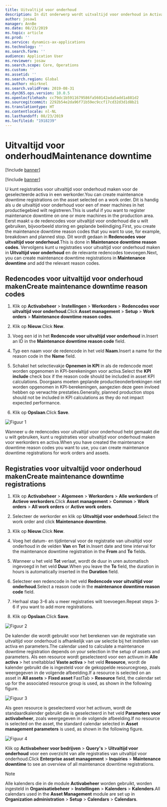 ```yaml
---
title: Uitvaltijd voor onderhoud
description: In dit onderwerp wordt uitvaltijd voor onderhoud in Activabeheer beschreven.
author: josaw1
manager: AnnBe
ms.date: 08/23/2019
ms.topic: article
ms.prod: ''
ms.service: dynamics-ax-applications
ms.technology: ''
ms.search.form: ''
audience: Application User
ms.reviewer: josaw
ms.search.scope: Core, Operations
ms.custom: ''
ms.assetid: ''
ms.search.region: Global
ms.author: mkirknel
ms.search.validFrom: 2019-08-31
ms.dyn365.ops.version: 10.0.5
ms.openlocfilehash: cc79dc1b5911679586fa560142ada5add1a881d2
ms.sourcegitcommit: 2292b54e2da96f71b59ec9ccf17cd32d3d1d8b21
ms.translationtype: HT
ms.contentlocale: nl-NL
ms.lasthandoff: 08/23/2019
ms.locfileid: "1918239"
---
```

# <a name="maintenance-downtime"></a><span data-ttu-id="23b2d-103">Uitvaltijd voor onderhoud</span><span class="sxs-lookup"><span data-stu-id="23b2d-103">Maintenance downtime</span></span>


[!include [banner](../../includes/banner.md)]

[!include [banner](../../includes/preview-banner.md)]

<span data-ttu-id="23b2d-104">U kunt registraties voor uitvaltijd voor onderhoud maken voor de geselecteerde activa in een werkorder.</span><span class="sxs-lookup"><span data-stu-id="23b2d-104">You can create maintenance downtime registrations on the asset selected on a work order.</span></span> <span data-ttu-id="23b2d-105">Dit is handig als u de uitvaltijd voor onderhoud voor een of meer machines in het productiegebied wilt registreren.</span><span class="sxs-lookup"><span data-stu-id="23b2d-105">This is useful if you want to register maintenance downtime on one or more machines in the production area.</span></span> <span data-ttu-id="23b2d-106">Eerst maakt u de redencodes voor uitvaltijd voor onderhoud die u wilt gebruiken, bijvoorbeeld storing en geplande beëindiging.</span><span class="sxs-lookup"><span data-stu-id="23b2d-106">First, you create the maintenance downtime reason codes that you want to use, for example, breakdown and planned stop.</span></span> <span data-ttu-id="23b2d-107">Dit wordt gedaan in **Redencodes voor uitvaltijd voor onderhoud**.</span><span class="sxs-lookup"><span data-stu-id="23b2d-107">This is done in **Maintenance downtime reason codes**.</span></span> <span data-ttu-id="23b2d-108">Vervolgens kunt u registraties voor uitvaltijd voor onderhoud maken in **Uitvaltijd voor onderhoud** en de relevante redencodes toevoegen.</span><span class="sxs-lookup"><span data-stu-id="23b2d-108">Next, you can create maintenance downtime registrations in **Maintenance downtime** and add the relevant reason codes.</span></span>

## <a name="create-maintenance-downtime-reason-codes"></a><span data-ttu-id="23b2d-109">Redencodes voor uitvaltijd voor onderhoud maken</span><span class="sxs-lookup"><span data-stu-id="23b2d-109">Create maintenance downtime reason codes</span></span>

1. <span data-ttu-id="23b2d-110">Klik op **Activabeheer** > **Instellingen** > **Werkorders** > **Redencodes voor uitvaltijd voor onderhoud**.</span><span class="sxs-lookup"><span data-stu-id="23b2d-110">Click **Asset management** > **Setup** > **Work orders** > **Maintenance downtime reason codes**.</span></span>

2. <span data-ttu-id="23b2d-111">Klik op **Nieuw**.</span><span class="sxs-lookup"><span data-stu-id="23b2d-111">Click **New**.</span></span>

3. <span data-ttu-id="23b2d-112">Voeg een id in het **Redencode voor uitvaltijd voor onderhoud** in.</span><span class="sxs-lookup"><span data-stu-id="23b2d-112">Insert an ID in the **Maintenance downtime reason code** field.</span></span>

4. <span data-ttu-id="23b2d-113">Typ een naam voor de redencode in het veld **Naam**.</span><span class="sxs-lookup"><span data-stu-id="23b2d-113">Insert a name for the reason code in the **Name** field.</span></span>

5. <span data-ttu-id="23b2d-114">Schakel het selectievakje **Opnemen in KPI** in als de redencode moet worden opgenomen in KPI-berekeningen voor activa.</span><span class="sxs-lookup"><span data-stu-id="23b2d-114">Select the **KPI include** check box if the reason code should be included in asset KPI calculations.</span></span> <span data-ttu-id="23b2d-115">Doorgaans moeten geplande productieonderbrekingen niet worden opgenomen in KPI-berekeningen, aangezien deze geen invloed hebben op verwachte prestaties.</span><span class="sxs-lookup"><span data-stu-id="23b2d-115">Generally, planned production stops should not be included in KPI calculations as they do not impact expected performance.</span></span>

6. <span data-ttu-id="23b2d-116">Klik op **Opslaan**.</span><span class="sxs-lookup"><span data-stu-id="23b2d-116">Click **Save**.</span></span>

![Figuur 1](media/15-work-orders.png)


<span data-ttu-id="23b2d-118">Wanneer u de redencodes voor uitvaltijd voor onderhoud hebt gemaakt die u wilt gebruiken, kunt u registraties voor uitvaltijd voor onderhoud maken voor werkorders en activa.</span><span class="sxs-lookup"><span data-stu-id="23b2d-118">When you have created the maintenance downtime reason codes you want to use, you can create maintenance downtime registrations for work orders and assets.</span></span>


## <a name="create-maintenance-downtime-registrations"></a><span data-ttu-id="23b2d-119">Registraties voor uitvaltijd voor onderhoud maken</span><span class="sxs-lookup"><span data-stu-id="23b2d-119">Create maintenance downtime registrations</span></span>

1. <span data-ttu-id="23b2d-120">Klik op **Activabeheer** > **Algemeen** > **Werkorders** > **Alle werkorders** of **Actieve werkorders**.</span><span class="sxs-lookup"><span data-stu-id="23b2d-120">Click **Asset management** > **Common** > **Work orders** > **All work orders** or **Active work orders**.</span></span>

2. <span data-ttu-id="23b2d-121">Selecteer de werkorder en klik op **Uitvaltijd voor onderhoud**.</span><span class="sxs-lookup"><span data-stu-id="23b2d-121">Select the work order and click **Maintenance downtime**.</span></span>

3. <span data-ttu-id="23b2d-122">Klik op **Nieuw**.</span><span class="sxs-lookup"><span data-stu-id="23b2d-122">Click **New**.</span></span>

4. <span data-ttu-id="23b2d-123">Voeg het datum- en tijdinterval voor de registratie van uitvaltijd voor onderhoud in de velden **Van** en **Tot** in.</span><span class="sxs-lookup"><span data-stu-id="23b2d-123">Insert date and time interval for the maintenance downtime registration in the **From** and **To** fields.</span></span>

5. <span data-ttu-id="23b2d-124">Wanneer u het veld **Tot** verlaat, wordt de duur in uren automatisch ingevoegd in het veld **Duur**.</span><span class="sxs-lookup"><span data-stu-id="23b2d-124">When you leave the **To** field, the duration in hours is automatically inserted in the **Duration** field.</span></span>

6. <span data-ttu-id="23b2d-125">Selecteer een redencode in het veld **Redencode voor uitvaltijd voor onderhoud**.</span><span class="sxs-lookup"><span data-stu-id="23b2d-125">Select a reason code in the **maintenance downtime reason code** field.</span></span>

7. <span data-ttu-id="23b2d-126">Herhaal stap 3-6 als u meer registraties wilt toevoegen.</span><span class="sxs-lookup"><span data-stu-id="23b2d-126">Repeat steps 3-6 if you want to add more registrations.</span></span>

8. <span data-ttu-id="23b2d-127">Klik op **Opslaan**.</span><span class="sxs-lookup"><span data-stu-id="23b2d-127">Click **Save**.</span></span>


![Figuur 2](media/16-work-orders.png)


<span data-ttu-id="23b2d-129">De kalender die wordt gebruikt voor het berekenen van de registratie van uitvaltijd voor onderhoud is afhankelijk van uw selectie bij het instellen van activa en parameters.</span><span class="sxs-lookup"><span data-stu-id="23b2d-129">The calendar used to calculate a maintenance downtime registration depends on your selection in the setup of assets and parameters.</span></span> <span data-ttu-id="23b2d-130">Als een resource wordt geselecteerd voor een activum in **Alle activa** > het sneltabblad **Vaste activa** > het veld **Resource**, wordt de kalender gebruikt die is ingesteld voor de gekoppelde resourcegroep, zoals weergegeven in de volgende afbeelding.</span><span class="sxs-lookup"><span data-stu-id="23b2d-130">If a resource is selected on an asset in **All assets** > **Fixed asset** FastTab > **Resource** field, the calendar set up for the associated resource group is used, as shown in the following figure.</span></span>

![Figuur 3](media/17-work-orders.png)


<span data-ttu-id="23b2d-132">Als geen resource is geselecteerd voor het activum, wordt de standaardkalender gebruikt die is geselecteerd in het veld **Parameters voor activabeheer**, zoals weergegeven in de volgende afbeelding.</span><span class="sxs-lookup"><span data-stu-id="23b2d-132">If no resource is selected on the asset, the standard calendar selected in **Asset management parameters** is used, as shown in the following figure.</span></span>

![Figuur 4](media/18-work-orders.png)


<span data-ttu-id="23b2d-134">Klik op **Activabeheer voor bedrijven** > **Query's** > **Uitvaltijd voor onderhoud** voor een overzicht van alle registraties van uitvaltijd voor onderhoud.</span><span class="sxs-lookup"><span data-stu-id="23b2d-134">Click **Enterprise asset management** > **Inquiries** > **Maintenance downtime** to see an overview of all maintenance downtime registrations.</span></span>

>[!NOTE]
><span data-ttu-id="23b2d-135">Alle kalenders die in de module **Activabeheer** worden gebruikt, worden ingesteld in **Organisatiebeheer** > **Instellingen** > **Kalenders** > **Kalenders**.</span><span class="sxs-lookup"><span data-stu-id="23b2d-135">All calendars used in the **Asset Management** module are set up in **Organization administration** > **Setup** > **Calendars** > **Calendars**.</span></span>

